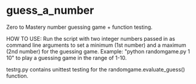 # guess_a_number
Zero to Mastery number guessing game + function testing.

HOW TO USE:
Run the script with two integer numbers passed in as command line arguments to set
a minimum (1st number) and a maximum (2nd number) for the guessing game.
Example: "python randomgame.py 1 10" to play a guessing game in the range of 1-10.


testrg.py contains unittest testing for the randomgame.evaluate_guess() function.
